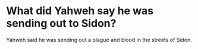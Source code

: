 # What did Yahweh say he was sending out to Sidon?

Yahweh said he was sending out a plague and blood in the streets of Sidon.
